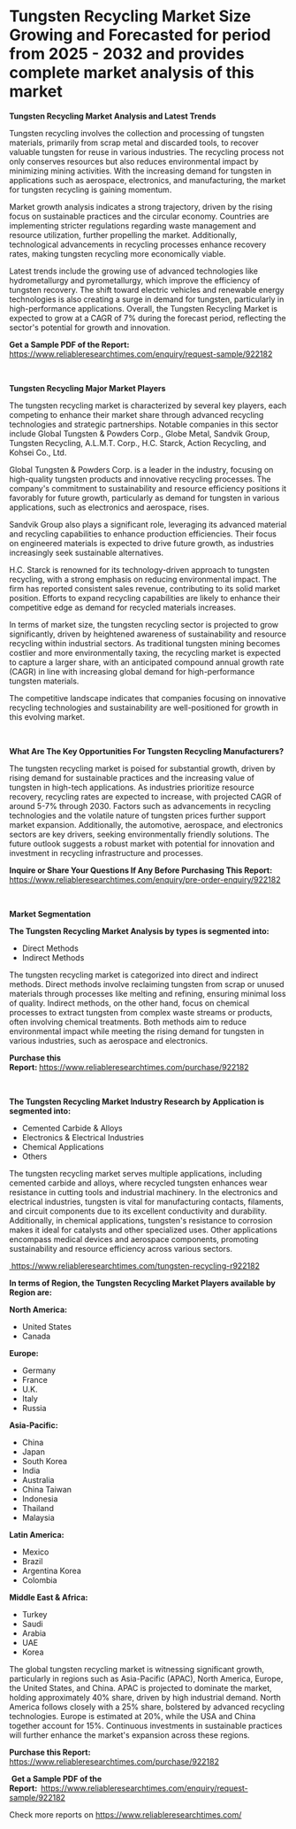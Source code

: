 <p><h1>Tungsten Recycling Market Size Growing and Forecasted for period from 2025 - 2032 and provides complete market analysis of this market</h1></p><p><strong>Tungsten Recycling Market Analysis and Latest Trends</strong></p>
<p><p>Tungsten recycling involves the collection and processing of tungsten materials, primarily from scrap metal and discarded tools, to recover valuable tungsten for reuse in various industries. The recycling process not only conserves resources but also reduces environmental impact by minimizing mining activities. With the increasing demand for tungsten in applications such as aerospace, electronics, and manufacturing, the market for tungsten recycling is gaining momentum.</p><p>Market growth analysis indicates a strong trajectory, driven by the rising focus on sustainable practices and the circular economy. Countries are implementing stricter regulations regarding waste management and resource utilization, further propelling the market. Additionally, technological advancements in recycling processes enhance recovery rates, making tungsten recycling more economically viable.</p><p>Latest trends include the growing use of advanced technologies like hydrometallurgy and pyrometallurgy, which improve the efficiency of tungsten recovery. The shift toward electric vehicles and renewable energy technologies is also creating a surge in demand for tungsten, particularly in high-performance applications. Overall, the Tungsten Recycling Market is expected to grow at a CAGR of 7% during the forecast period, reflecting the sector's potential for growth and innovation.</p></p>
<p><strong>Get a Sample PDF of the Report:&nbsp;</strong> <a href="https://www.reliableresearchtimes.com/enquiry/request-sample/922182?utm_campaign=3038&utm_medium=2&utm_source=Github&utm_content=ia&utm_term=07032025&utm_id=tungsten-recycling">https://www.reliableresearchtimes.com/enquiry/request-sample/922182</a></p>
<p>&nbsp;</p>
<p><strong>Tungsten Recycling Major Market Players</strong></p>
<p><p>The tungsten recycling market is characterized by several key players, each competing to enhance their market share through advanced recycling technologies and strategic partnerships. Notable companies in this sector include Global Tungsten & Powders Corp., Globe Metal, Sandvik Group, Tungsten Recycling, A.L.M.T. Corp., H.C. Starck, Action Recycling, and Kohsei Co., Ltd.</p><p>Global Tungsten & Powders Corp. is a leader in the industry, focusing on high-quality tungsten products and innovative recycling processes. The company's commitment to sustainability and resource efficiency positions it favorably for future growth, particularly as demand for tungsten in various applications, such as electronics and aerospace, rises.</p><p>Sandvik Group also plays a significant role, leveraging its advanced material and recycling capabilities to enhance production efficiencies. Their focus on engineered materials is expected to drive future growth, as industries increasingly seek sustainable alternatives.</p><p>H.C. Starck is renowned for its technology-driven approach to tungsten recycling, with a strong emphasis on reducing environmental impact. The firm has reported consistent sales revenue, contributing to its solid market position. Efforts to expand recycling capabilities are likely to enhance their competitive edge as demand for recycled materials increases.</p><p>In terms of market size, the tungsten recycling sector is projected to grow significantly, driven by heightened awareness of sustainability and resource recycling within industrial sectors. As traditional tungsten mining becomes costlier and more environmentally taxing, the recycling market is expected to capture a larger share, with an anticipated compound annual growth rate (CAGR) in line with increasing global demand for high-performance tungsten materials.</p><p>The competitive landscape indicates that companies focusing on innovative recycling technologies and sustainability are well-positioned for growth in this evolving market.</p></p>
<p>&nbsp;</p>
<p><strong>What Are The Key Opportunities For Tungsten Recycling Manufacturers?</strong></p>
<p><p>The tungsten recycling market is poised for substantial growth, driven by rising demand for sustainable practices and the increasing value of tungsten in high-tech applications. As industries prioritize resource recovery, recycling rates are expected to increase, with projected CAGR of around 5-7% through 2030. Factors such as advancements in recycling technologies and the volatile nature of tungsten prices further support market expansion. Additionally, the automotive, aerospace, and electronics sectors are key drivers, seeking environmentally friendly solutions. The future outlook suggests a robust market with potential for innovation and investment in recycling infrastructure and processes.</p></p>
<p><strong>Inquire or Share Your Questions If Any Before Purchasing This Report:</strong> <a href="https://www.reliableresearchtimes.com/enquiry/pre-order-enquiry/922182?utm_campaign=3038&utm_medium=2&utm_source=Github&utm_content=ia&utm_term=07032025&utm_id=tungsten-recycling">https://www.reliableresearchtimes.com/enquiry/pre-order-enquiry/922182</a></p>
<p>&nbsp;</p>
<p><strong>Market Segmentation</strong></p>
<p><strong>The Tungsten Recycling Market Analysis by types is segmented into:</strong></p>
<p><ul><li>Direct Methods</li><li>Indirect Methods</li></ul></p>
<p><p>The tungsten recycling market is categorized into direct and indirect methods. Direct methods involve reclaiming tungsten from scrap or unused materials through processes like melting and refining, ensuring minimal loss of quality. Indirect methods, on the other hand, focus on chemical processes to extract tungsten from complex waste streams or products, often involving chemical treatments. Both methods aim to reduce environmental impact while meeting the rising demand for tungsten in various industries, such as aerospace and electronics.</p></p>
<p><strong>Purchase this Report:&nbsp;</strong><a href="https://www.reliableresearchtimes.com/purchase/922182?utm_campaign=3038&utm_medium=2&utm_source=Github&utm_content=ia&utm_term=07032025&utm_id=tungsten-recycling">https://www.reliableresearchtimes.com/purchase/922182</a></p>
<p>&nbsp;</p>
<p><strong>The Tungsten Recycling Market Industry Research by Application is segmented into:</strong></p>
<p><ul><li>Cemented Carbide & Alloys</li><li>Electronics & Electrical Industries</li><li>Chemical Applications</li><li>Others</li></ul></p>
<p><p>The tungsten recycling market serves multiple applications, including cemented carbide and alloys, where recycled tungsten enhances wear resistance in cutting tools and industrial machinery. In the electronics and electrical industries, tungsten is vital for manufacturing contacts, filaments, and circuit components due to its excellent conductivity and durability. Additionally, in chemical applications, tungsten's resistance to corrosion makes it ideal for catalysts and other specialized uses. Other applications encompass medical devices and aerospace components, promoting sustainability and resource efficiency across various sectors.</p></p>
<p><a href="https://www.reliableresearchtimes.com/tungsten-recycling-r922182?utm_campaign=3038&utm_medium=2&utm_source=Github&utm_content=ia&utm_term=07032025&utm_id=tungsten-recycling">&nbsp;https://www.reliableresearchtimes.com/tungsten-recycling-r922182</a></p>
<p><strong>In terms of Region, the Tungsten Recycling Market Players available by Region are:</strong></p>
<p>
    <p> <strong> North America: </strong>
        <ul>
            <li>United States</li>
            <li>Canada</li>
        </ul>
        </p> 
    <p> <strong> Europe: </strong>
        <ul>
            <li>Germany</li>
            <li>France</li>
            <li>U.K.</li>
            <li>Italy</li>
            <li>Russia</li>
        </ul>
        </p> 
    <p> <strong> Asia-Pacific: </strong>
        <ul>
            <li>China</li>
            <li>Japan</li>
            <li>South Korea</li>
            <li>India</li>
            <li>Australia</li>
            <li>China Taiwan</li>
            <li>Indonesia</li>
            <li>Thailand</li>
            <li>Malaysia</li>
        </ul>
        </p> 
    <p> <strong> Latin America: </strong>
        <ul>
            <li>Mexico</li>
            <li>Brazil</li>
            <li>Argentina Korea</li>
            <li>Colombia</li>
        </ul>
        </p> 
    <p> <strong> Middle East & Africa: </strong>
        <ul>
            <li>Turkey</li>
            <li>Saudi</li>
            <li>Arabia</li>
            <li>UAE</li>
            <li>Korea</li>
        </ul>
    </p>
    </p>
<p><p>The global tungsten recycling market is witnessing significant growth, particularly in regions such as Asia-Pacific (APAC), North America, Europe, the United States, and China. APAC is projected to dominate the market, holding approximately 40% share, driven by high industrial demand. North America follows closely with a 25% share, bolstered by advanced recycling technologies. Europe is estimated at 20%, while the USA and China together account for 15%. Continuous investments in sustainable practices will further enhance the market's expansion across these regions.</p></p>
<p><strong>Purchase this Report: </strong><a href="https://www.reliableresearchtimes.com/purchase/922182?utm_campaign=3038&utm_medium=2&utm_source=Github&utm_content=ia&utm_term=07032025&utm_id=tungsten-recycling">https://www.reliableresearchtimes.com/purchase/922182</a></p>
<p>&nbsp;<strong>Get a Sample PDF of the Report:&nbsp;&nbsp;</strong><a href="https://www.reliableresearchtimes.com/enquiry/request-sample/922182?utm_campaign=3038&utm_medium=2&utm_source=Github&utm_content=ia&utm_term=07032025&utm_id=tungsten-recycling">https://www.reliableresearchtimes.com/enquiry/request-sample/922182</a></p>
<p><strong></strong></p>
<p>Check more reports on <a href="https://www.reliableresearchtimes.com/?utm_campaign=3038&utm_medium=2&utm_source=Github&utm_content=ia&utm_term=07032025&utm_id=tungsten-recycling">https://www.reliableresearchtimes.com/</a></p>